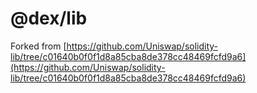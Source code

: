 # @dex/lib

Forked from
[https://github.com/Uniswap/solidity-lib/tree/c01640b0f0f1d8a85cba8de378cc48469fcfd9a6](https://github.com/Uniswap/solidity-lib/tree/c01640b0f0f1d8a85cba8de378cc48469fcfd9a6)
